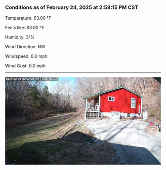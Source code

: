 ### Conditions as of February 24, 2025 at 2:58:15 PM CST 

Temperature: 63.00 &deg;F

Feels like: 63.00 &deg;F

Humidity: 31%

Wind Direction: NW

Windspeed: 0.0 mph

Wind Gust: 0.0 mph

---

<img src="./images/latest.jpeg"/>

